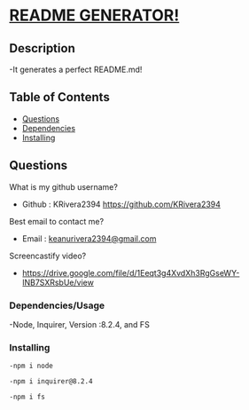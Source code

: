 # <u> README GENERATOR!</u>

## Description 
-It generates a perfect README.md! 



## Table of Contents 
- [Questions](#questions) 
- [Dependencies](#dependencies) 
- [Installing](#installing) 
 

## Questions 

What is my github username? 
- Github : KRivera2394
https://github.com/KRivera2394


Best email to contact me?
- Email : keanurivera2394@gmail.com

Screencastify video?
- https://drive.google.com/file/d/1Eeqt3g4XvdXh3RgGseWY-lNB7SXRsbUe/view


### Dependencies/Usage 
<p>-Node, Inquirer, Version :8.2.4, and FS </p>





### Installing  
```
-npm i node  
```

```
-npm i inquirer@8.2.4   
```

```
-npm i fs   
```


